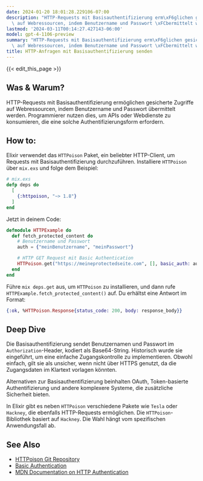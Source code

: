 ```yaml
---
date: 2024-01-20 18:01:28.229106-07:00
description: "HTTP-Requests mit Basisauthentifizierung erm\xF6glichen gesicherte Zugriffe\
  \ auf Webressourcen, indem Benutzername und Passwort \xFCbermittelt werden.\u2026"
lastmod: '2024-03-11T00:14:27.427143-06:00'
model: gpt-4-1106-preview
summary: "HTTP-Requests mit Basisauthentifizierung erm\xF6glichen gesicherte Zugriffe\
  \ auf Webressourcen, indem Benutzername und Passwort \xFCbermittelt werden.\u2026"
title: HTTP-Anfragen mit Basisauthentifizierung senden
---
```


{{< edit_this_page >}}

## Was & Warum?
HTTP-Requests mit Basisauthentifizierung ermöglichen gesicherte Zugriffe auf Webressourcen, indem Benutzername und Passwort übermittelt werden. Programmierer nutzen dies, um APIs oder Webdienste zu konsumieren, die eine solche Authentifizierungsform erfordern.

## How to:
Elixir verwendet das `HTTPoison` Paket, ein beliebter HTTP-Client, um Requests mit Basisauthentifizierung durchzuführen. Installiere `HTTPoison` über `mix.exs` und folge dem Beispiel:

```elixir
# mix.exs
defp deps do
  [
    {:httpoison, "~> 1.8"}
  ]
end
```

Jetzt in deinem Code:

```elixir
defmodule HTTPExample do
  def fetch_protected_content do
    # Benutzername und Passwort
    auth = {"meinBenutzername", "meinPasswort"}

    # HTTP GET Request mit Basic Authentication
    HTTPoison.get("https://meineprotectedseite.com", [], basic_auth: auth)
  end
end
```

Führe `mix deps.get` aus, um `HTTPoison` zu installieren, und dann rufe `HTTPExample.fetch_protected_content()` auf. Du erhältst eine Antwort im Format:

```elixir
{:ok, %HTTPoison.Response{status_code: 200, body: response_body}}
```

## Deep Dive
Die Basisauthentifizierung sendet Benutzernamen und Passwort im `Authorization`-Header, kodiert als Base64-String. Historisch wurde sie eingeführt, um eine einfache Zugangskontrolle zu implementieren. Obwohl einfach, gilt sie als unsicher, wenn nicht über HTTPS genutzt, da die Zugangsdaten im Klartext vorlagen könnten.

Alternativen zur Basisauthentifizierung beinhalten OAuth, Token-basierte Authentifizierung und andere komplexere Systeme, die zusätzliche Sicherheit bieten. 

In Elixir gibt es neben `HTTPoison` verschiedene Pakete wie `Tesla` oder `Hackney`, die ebenfalls HTTP-Requests ermöglichen. Die `HTTPoison`-Bibliothek basiert auf `Hackney`. Die Wahl hängt vom spezifischen Anwendungsfall ab.

## See Also
- [HTTPoison Git Repository](https://github.com/edgurgel/httpoison)
- [Basic Authentication](https://en.wikipedia.org/wiki/Basic_access_authentication)
- [MDN Documentation on HTTP Authentication](https://developer.mozilla.org/en-US/docs/Web/HTTP/Authentication)
